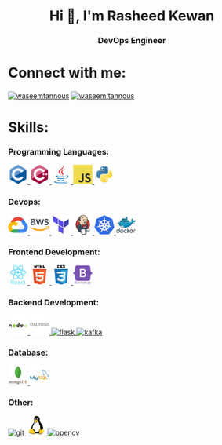 <h1 align="center">Hi 👋, I'm Rasheed Kewan</h1>
<h3 align="center">DevOps Engineer </h3>

<h1 align="left">Connect with me:</h1>
<p align="left">
<a href="https://www.linkedin.com/in/RasheedKewan/" target="blank"><img align="center" src="https://raw.githubusercontent.com/rahuldkjain/github-profile-readme-generator/master/src/images/icons/Social/linked-in-alt.svg" alt="waseemtannous" height="30" width="40" /></a>
<a href="https://www.instagram.com/rashedkewan/" target="blank"><img align="center" src="https://raw.githubusercontent.com/rahuldkjain/github-profile-readme-generator/master/src/images/icons/Social/instagram.svg" alt="waseem.tannous" height="30" width="40" /></a>
</p>

<h1 align="left">Skills:</h1>

<h3 align="left">Programming Languages:</h3>
<p align="left"> 
<a href="https://www.cprogramming.com/" target="_blank" rel="noreferrer"> <img src="icons/c.svg" alt="c" width="40" height="40"/> </a> 
<a href="https://www.w3schools.com/cpp/" target="_blank" rel="noreferrer"> <img src="icons/cpp.svg" alt="cplusplus" width="40" height="40"/> </a>
<a href="https://www.java.com" target="_blank" rel="noreferrer"> <img src="icons/java.svg" alt="java" width="40" height="40"/> </a> 
<a href="https://developer.mozilla.org/en-US/docs/Web/JavaScript" target="_blank" rel="noreferrer"> <img src="icons/js.svg" alt="javascript" width="40" height="40"/> </a>
<a href="https://www.python.org" target="_blank" rel="noreferrer"> <img src="icons/python.svg" alt="python" width="40" height="40"/> </a> 
</p>

<h3 align="left">Devops:</h3>
<p align="left">
<a href="https://cloud.google.com" target="_blank" rel="noreferrer"> <img src="icons/gcp.svg" alt="gcp" width="40" height="40"/> </a>
<a href="https://aws.amazon.com/" target="_blank" rel="noreferrer"> <img src="icons/aws.svg" alt="aws" width="40" height="40"/> </a>
<a href="https://www.terraform.io/" target="_blank" rel="noreferrer"> <img src="icons/terraform.svg" alt="terraform" width="40" height="40"/> </a>
<a href="https://www.jenkins.io/" target="_blank" rel="noreferrer"> <img src="icons/jenkins.svg" alt="jenkins" width="40" height="40"/> </a>
<a href="https://kubernetes.io/" target="_blank" rel="noreferrer"> <img src="icons/kubernetes.svg" alt="kubernetes" width="40" height="40"/> </a>
<a href="https://www.docker.com/" target="_blank" rel="noreferrer"> <img src="icons/docker.svg" alt="docker" width="40" height="40"/> </a>
</p>

<h3 align="left">Frontend Development:</h3>
<p align="left">
<a href="https://reactjs.org/" target="_blank" rel="noreferrer"> <img src="icons/react.svg" alt="react" width="40" height="40"/> </a>
<a href="https://www.w3.org/html/" target="_blank" rel="noreferrer"> <img src="https://raw.githubusercontent.com/devicons/devicon/master/icons/html5/html5-original-wordmark.svg" alt="html5" width="40" height="40"/> </a> 
<a href="https://www.w3schools.com/css/" target="_blank" rel="noreferrer"> <img src="https://raw.githubusercontent.com/devicons/devicon/master/icons/css3/css3-original-wordmark.svg" alt="css3" width="40" height="40"/> </a>
<a href="https://getbootstrap.com" target="_blank" rel="noreferrer"> <img src="https://raw.githubusercontent.com/devicons/devicon/master/icons/bootstrap/bootstrap-plain-wordmark.svg" alt="bootstrap" width="40" height="40"/> </a>

</p>

<h3 align="left">Backend Development:</h3>
<p align="left">
<a href="https://nodejs.org" target="_blank" rel="noreferrer"> <img src="https://raw.githubusercontent.com/devicons/devicon/master/icons/nodejs/nodejs-original-wordmark.svg" alt="nodejs" width="40" height="40"/> </a>
<a href="https://expressjs.com" target="_blank" rel="noreferrer"> <img src="https://raw.githubusercontent.com/devicons/devicon/master/icons/express/express-original-wordmark.svg" alt="express" width="40" height="40"/> </a>
<a href="https://flask.palletsprojects.com/" target="_blank" rel="noreferrer"> <img src="https://www.vectorlogo.zone/logos/pocoo_flask/pocoo_flask-icon.svg" alt="flask" width="40" height="40"/> </a>
<a href="https://kafka.apache.org/" target="_blank" rel="noreferrer"> <img src="https://www.vectorlogo.zone/logos/apache_kafka/apache_kafka-icon.svg" alt="kafka" width="40" height="40"/> </a>
</p>

<h3 align="left">Database:</h3>
<p align="left">
<a href="https://www.mongodb.com/" target="_blank" rel="noreferrer"> <img src="https://raw.githubusercontent.com/devicons/devicon/master/icons/mongodb/mongodb-original-wordmark.svg" alt="mongodb" width="40" height="40"/> </a>
<a href="https://www.mysql.com/" target="_blank" rel="noreferrer"> <img src="https://raw.githubusercontent.com/devicons/devicon/master/icons/mysql/mysql-original-wordmark.svg" alt="mysql" width="40" height="40"/> </a>
</p>

<h3 align="left">Other:</h3>
<p align="left">
<a href="https://git-scm.com/" target="_blank" rel="noreferrer"> <img src="https://www.vectorlogo.zone/logos/git-scm/git-scm-icon.svg" alt="git" width="40" height="40"/> </a>
<a href="https://www.linux.org/" target="_blank" rel="noreferrer"> <img src="https://raw.githubusercontent.com/devicons/devicon/master/icons/linux/linux-original.svg" alt="linux" width="40" height="40"/> </a>
<a href="https://opencv.org/" target="_blank" rel="noreferrer"> <img src="https://www.vectorlogo.zone/logos/opencv/opencv-icon.svg" alt="opencv" width="40" height="40"/> </a>

 </p>
